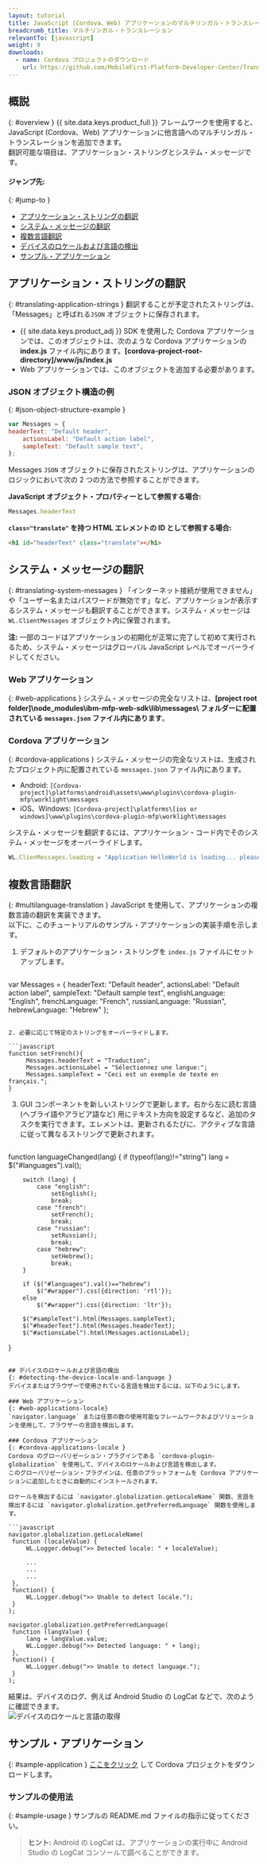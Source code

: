 ```yaml
---
layout: tutorial
title: JavaScript (Cordova、Web) アプリケーションのマルチリンガル・トランスレーション
breadcrumb_title: マルチリンガル・トランスレーション
relevantTo: [javascript]
weight: 9
downloads:
  - name: Cordova プロジェクトのダウンロード
    url: https://github.com/MobileFirst-Platform-Developer-Center/Translation/tree/release80
---
```

<!-- NLS_CHARSET=UTF-8 -->
## 概説
{: #overview }
{{ site.data.keys.product_full }} フレームワークを使用すると、JavaScript (Cordova、Web) アプリケーションに他言語へのマルチリンガル・トランスレーションを追加できます。  
翻訳可能な項目は、アプリケーション・ストリングとシステム・メッセージです。 

#### ジャンプ先:
{: #jump-to }
* [アプリケーション・ストリングの翻訳](#translating-application-strings)
* [システム・メッセージの翻訳](#translating-system-messages)
* [複数言語翻訳](#multilanguage-translation)
* [デバイスのロケールおよび言語の検出](#detecting-the-device-locale-and-language)
* [サンプル・アプリケーション](#sample-application)

## アプリケーション・ストリングの翻訳
{: #translating-application-strings }
翻訳することが予定されたストリングは、「Messages」と呼ばれる`JSON` オブジェクトに保存されます。 

- {{ site.data.keys.product_adj }} SDK を使用した Cordova アプリケーションでは、このオブジェクトは、次のような Cordova アプリケーションの **index.js** ファイル内にあります。**[cordova-project-root-directory]/www/js/index.js**
- Web アプリケーションでは、このオブジェクトを追加する必要があります。

### JSON オブジェクト構造の例
{: #json-object-structure-example }

```javascript
var Messages = {
headerText: "Default header",
    actionsLabel: "Default action label",
    sampleText: "Default sample text",
};
```

Messages `JSON` オブジェクトに保存されたストリングは、アプリケーションのロジックにおいて次の 2 つの方法で参照することができます。

**JavaScript オブジェクト・プロパティーとして参照する場合:**

```javascript
Messages.headerText
```

**`class="translate"` を持つ HTML エレメントの ID として参照する場合:**

```html
<h1 id="headerText" class="translate"></h1>
```

## システム・メッセージの翻訳
{: #translating-system-messages }
「インターネット接続が使用できません」や「ユーザー名またはパスワードが無効です」など、アプリケーションが表示するシステム・メッセージも翻訳することができます。システム・メッセージは `WL.ClientMessages` オブジェクト内に保管されます。

**注:** 一部のコードはアプリケーションの初期化が正常に完了して初めて実行されるため、システム・メッセージはグローバル JavaScript レベルでオーバーライドしてください。

### Web アプリケーション
{: #web-applications }
システム・メッセージの完全なリストは、**[project root folder]\node_modules\ibm-mfp-web-sdk\lib\messages\ フォルダーに配置されている `messages.json` ファイル内にあります**。

### Cordova アプリケーション
{: #cordova-applications }
システム・メッセージの完全なリストは、生成されたプロジェクト内に配置されている `messages.json` ファイル内にあります。

- Android: `[Cordova-project]\platforms\android\assets\www\plugins\cordova-plugin-mfp\worklight\messages`
- iOS、Windows: `[Cordova-project]\platforms\[ios or windows]\www\plugins\cordova-plugin-mfp\worklight\messages`

システム・メッセージを翻訳するには、アプリケーション・コード内でそのシステム・メッセージをオーバーライドします。

```javascript
WL.ClienMessages.loading = "Application HelloWorld is loading... please wait.";
```

## 複数言語翻訳
{: #multilanguage-translation }
JavaScript を使用して、アプリケーションの複数言語の翻訳を実装できます。  
以下に、このチュートリアルのサンプル・アプリケーションの実装手順を示します。

1. デフォルトのアプリケーション・ストリングを `index.js` ファイルにセットアップします。

   ```javascript
var Messages = {
headerText: "Default header",
        actionsLabel: "Default action label",
        sampleText: "Default sample text",
        englishLanguage: "English",
        frenchLanguage: "French",
        russianLanguage: "Russian",
        hebrewLanguage: "Hebrew"
   };
   ```

2. 必要に応じて特定のストリングをオーバーライドします。

   ```javascript
   function setFrench(){
        Messages.headerText = "Traduction";
        Messages.actionsLabel = "Sélectionnez une langue:";
        Messages.sampleText = "Ceci est un exemple de texte en français.";
   }
   ```

3. GUI コンポーネントを新しいストリングで更新します。右から左に読む言語 (ヘブライ語やアラビア語など) 用にテキスト方向を設定するなど、追加のタスクを実行できます。エレメントは、更新されるたびに、アクティブな言語に従って異なるストリングで更新されます。

   ```javascript
function languageChanged(lang) {
if (typeof(lang)!="string") 
            lang = $("#languages").val();
        
        switch (lang) {
            case "english":
                setEnglish();
                break;
            case "french":
                setFrench();
                break;
            case "russian":
                setRussian();
                break;
            case "hebrew":
                setHebrew();
                break;
        }
               
        if ($("#languages").val()=="hebrew")
            $("#wrapper").css({direction: 'rtl'});
        else
            $("#wrapper").css({direction: 'ltr'});
      
        $("#sampleText").html(Messages.sampleText);
        $("#headerText").html(Messages.headerText);
        $("#actionsLabel").html(Messages.actionsLabel);
   }
   ```

## デバイスのロケールおよび言語の検出
{: #detecting-the-device-locale-and-language }
デバイスまたはブラウザーで使用されている言語を検出するには、以下のようにします。

### Web アプリケーション
{: #web-applications-locale}
`navigator.language` または任意の数の使用可能なフレームワークおよびソリューションを使用して、ブラウザーの言語を検出します。

### Cordova アプリケーション
{: #cordova-applications-locale }
Cordova のグローバリゼーション・プラグインである `cordova-plugin-globalization` を使用して、デバイスのロケールおよび言語を検出します。  
このグローバリゼーション・プラグインは、任意のプラットフォームを Cordova アプリケーションに追加したときに自動的にインストールされます。

ロケールを検出するには `navigator.globalization.getLocaleName` 関数、言語を検出するには `navigator.globalization.getPreferredLanguage` 関数を使用します。

```javascript
navigator.globalization.getLocaleName(
	function (localeValue) {
		WL.Logger.debug(">> Detected locale: " + localeValue);
		
        ...
        ...
        ...
	},
	function() {
		WL.Logger.debug(">> Unable to detect locale.");
	}
);

navigator.globalization.getPreferredLanguage(
	function (langValue) {
		lang = langValue.value;
		WL.Logger.debug(">> Detected language: " + lang);
	},
	function() {
		WL.Logger.debug(">> Unable to detect language.");
	}
);
```

結果は、デバイスのログ、例えば Android Studio の LogCat などで、次のように確認できます。  
![デバイスのロケールと言語の取得](DeviceLocaleLangugae.png)

## サンプル・アプリケーション
{: #sample-application }
[ここをクリック](https://github.com/MobileFirst-Platform-Developer-Center/Translation) して Cordova プロジェクトをダウンロードします。  

### サンプルの使用法
{: #sample-usage }
サンプルの README.md ファイルの指示に従ってください。

> <span class="glyphicon glyphicon-info-sign" aria-hidden="true"></span> **ヒント:** Android の LogCat は、アプリケーションの実行中に Android Studio の LogCat コンソールで調べることができます。
